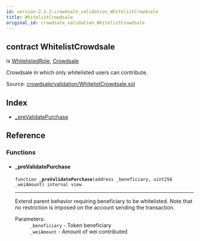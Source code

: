 ```yaml
---
id: version-2.1.2-crowdsale_validation_WhitelistCrowdsale
title: WhitelistCrowdsale
original_id: crowdsale_validation_WhitelistCrowdsale
---
```


<div class="contract-doc"><div class="contract"><h2 class="contract-header"><span class="contract-kind">contract</span> WhitelistCrowdsale</h2><p class="base-contracts"><span>is</span> <a href="access_roles_WhitelistedRole.html">WhitelistedRole</a><span>, </span><a href="crowdsale_Crowdsale.html">Crowdsale</a></p><p class="description">Crowdsale in which only whitelisted users can contribute.</p><div class="source">Source: <a href="https://github.com/OpenZeppelin/zeppelin-solidity/blob/v2.1.2/contracts/crowdsale/validation/WhitelistCrowdsale.sol" target="_blank">crowdsale/validation/WhitelistCrowdsale.sol</a></div></div><div class="index"><h2>Index</h2><ul><li><a href="crowdsale_validation_WhitelistCrowdsale.html#_preValidatePurchase">_preValidatePurchase</a></li></ul></div><div class="reference"><h2>Reference</h2><div class="functions"><h3>Functions</h3><ul><li><div class="item function"><span id="_preValidatePurchase" class="anchor-marker"></span><h4 class="name">_preValidatePurchase</h4><div class="body"><code class="signature">function <strong>_preValidatePurchase</strong><span>(address _beneficiary, uint256 _weiAmount) </span><span>internal </span><span>view </span></code><hr/><div class="description"><p>Extend parent behavior requiring beneficiary to be whitelisted. Note that no restriction is imposed on the account sending the transaction.</p></div><dl><dt><span class="label-parameters">Parameters:</span></dt><dd><div><code>_beneficiary</code> - Token beneficiary</div><div><code>_weiAmount</code> - Amount of wei contributed</div></dd></dl></div></div></li></ul></div></div></div>
